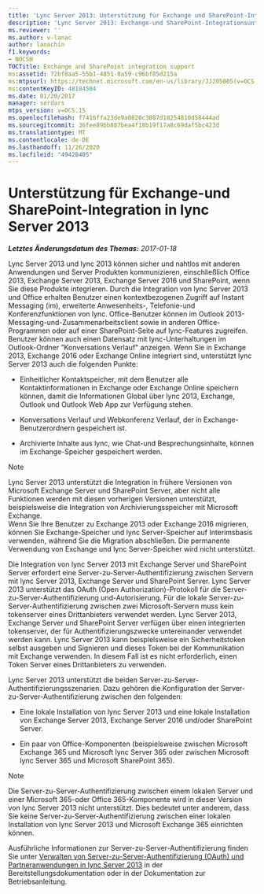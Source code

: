 ```yaml
---
title: 'Lync Server 2013: Unterstützung für Exchange und SharePoint-Integration'
description: 'Lync Server 2013: Exchange-und SharePoint-Integrationsunterstützung.'
ms.reviewer: ''
ms.author: v-lanac
author: lanachin
f1.keywords:
- NOCSH
TOCTitle: Exchange and SharePoint integration support
ms:assetid: 72bf8aa5-55b1-4851-8a59-c96bf85d215a
ms:mtpsurl: https://technet.microsoft.com/en-us/library/JJ205005(v=OCS.15)
ms:contentKeyID: 48184504
ms.date: 01/20/2017
manager: serdars
mtps_version: v=OCS.15
ms.openlocfilehash: f7416ffa23de9a0820c3087d18254810d58444ad
ms.sourcegitcommit: 36fee89bb887bea4f18b19f17a8c69daf5bc423d
ms.translationtype: MT
ms.contentlocale: de-DE
ms.lasthandoff: 11/26/2020
ms.locfileid: "49428405"
---
```

# <a name="exchange-and-sharepoint-integration-support-in-lync-server-2013"></a>Unterstützung für Exchange-und SharePoint-Integration in lync Server 2013

<div data-xmlns="http://www.w3.org/1999/xhtml">

<div class="topic" data-xmlns="http://www.w3.org/1999/xhtml" data-msxsl="urn:schemas-microsoft-com:xslt" data-cs="https://msdn.microsoft.com/">

<div data-asp="https://msdn2.microsoft.com/asp">



</div>

<div id="mainSection">

<div id="mainBody">

<span> </span>

_**Letztes Änderungsdatum des Themas:** 2017-01-18_

Lync Server 2013 und lync 2013 können sicher und nahtlos mit anderen Anwendungen und Server Produkten kommunizieren, einschließlich Office 2013, Exchange Server 2013, Exchange Server 2016 und SharePoint, wenn Sie diese Produkte integrieren. Durch die Integration von lync Server 2013 und Office erhalten Benutzer einen kontextbezogenen Zugriff auf Instant Messaging (im), erweiterte Anwesenheits-, Telefonie-und Konferenzfunktionen von lync. Office-Benutzer können im Outlook 2013-Messaging-und-Zusammenarbeitsclient sowie in anderen Office-Programmen oder auf einer SharePoint-Seite auf lync-Features zugreifen. Benutzer können auch einen Datensatz mit lync-Unterhaltungen im Outlook-Ordner "Konversations Verlauf" anzeigen. Wenn Sie in Exchange 2013, Exchange 2016 oder Exchange Online integriert sind, unterstützt lync Server 2013 auch die folgenden Punkte:

  - Einheitlicher Kontaktspeicher, mit dem Benutzer alle Kontaktinformationen in Exchange oder Exchange Online speichern können, damit die Informationen Global über lync 2013, Exchange, Outlook und Outlook Web App zur Verfügung stehen.

  - Konversations Verlauf und Webkonferenz Verlauf, der in Exchange-Benutzerordnern gespeichert ist.

  - Archivierte Inhalte aus lync, wie Chat-und Besprechungsinhalte, können im Exchange-Speicher gespeichert werden.

<div>


> [!NOTE]  
> Lync Server 2013 unterstützt die Integration in frühere Versionen von Microsoft Exchange Server und SharePoint Server, aber nicht alle Funktionen werden mit diesen vorherigen Versionen unterstützt, beispielsweise die Integration von Archivierungsspeicher mit Microsoft Exchange.<BR>Wenn Sie Ihre Benutzer zu Exchange 2013 oder Exchange 2016 migrieren, können Sie Exchange-Speicher und lync Server-Speicher auf Interimsbasis verwenden, während Sie die Migration abschließen. Die permanente Verwendung von Exchange und lync Server-Speicher wird nicht unterstützt.



</div>

Die Integration von lync Server 2013 mit Exchange Server und SharePoint Server erfordert eine Server-zu-Server-Authentifizierung zwischen Servern mit lync Server 2013, Exchange Server und SharePoint Server. Lync Server 2013 unterstützt das OAuth (Open Authorization)-Protokoll für die Server-zu-Server-Authentifizierung und-Autorisierung. Für die lokale Server-zu-Server-Authentifizierung zwischen zwei Microsoft-Servern muss kein tokenserver eines Drittanbieters verwendet werden. Lync Server 2013, Exchange Server und SharePoint Server verfügen über einen integrierten tokenserver, der für Authentifizierungszwecke untereinander verwendet werden kann. Lync Server 2013 kann beispielsweise ein Sicherheitstoken selbst ausgeben und Signieren und dieses Token bei der Kommunikation mit Exchange verwenden. In diesem Fall ist es nicht erforderlich, einen Token Server eines Drittanbieters zu verwenden.

Lync Server 2013 unterstützt die beiden Server-zu-Server-Authentifizierungsszenarien. Dazu gehören die Konfiguration der Server-zu-Server-Authentifizierung zwischen den folgenden:

  - Eine lokale Installation von lync Server 2013 und eine lokale Installation von Exchange Server 2013, Exchange Server 2016 und/oder SharePoint Server.

  - Ein paar von Office-Komponenten (beispielsweise zwischen Microsoft Exchange 365 und Microsoft lync Server 365 oder zwischen Microsoft lync Server 365 und Microsoft SharePoint 365).

<div>


> [!NOTE]  
> Die Server-zu-Server-Authentifizierung zwischen einem lokalen Server und einer Microsoft 365-oder Office 365-Komponente wird in dieser Version von lync Server 2013 nicht unterstützt. Dies bedeutet unter anderem, dass Sie keine Server-zu-Server-Authentifizierung zwischen einer lokalen Installation von lync Server 2013 und Microsoft Exchange 365 einrichten können.



</div>

Ausführliche Informationen zur Server-zu-Server-Authentifizierung finden Sie unter [Verwalten von Server-zu-Server-Authentifizierung (OAuth) und Partneranwendungen in lync Server 2013](lync-server-2013-managing-server-to-server-authentication-oauth-and-partner-applications.md) in der Bereitstellungsdokumentation oder in der Dokumentation zur Betriebsanleitung.

</div>

<span> </span>

</div>

</div>

</div>
